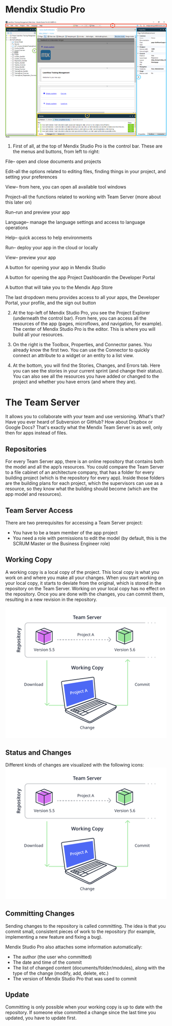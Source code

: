 # Mendix Studio Pro
![Layout Mendix Studio Pro](/mendix-pro/images/pro_layout.png "Layout Mendix Studio Pro")

1. First of all, at the top of Mendix Studio Pro is the control bar. These are the menus and buttons, from left to right:

File– open and close documents and projects

Edit–all the options related to editing files, finding things in your project, and setting your preferences

View– from here, you can open all available tool windows

Project–all the functions related to working with Team Server (more about this later on)

Run–run and preview your app

Language– manage the language settings and access to language operations

Help– quick access to help environments

Run– deploy your app in the cloud or locally

View– preview your app

A button for opening your app in Mendix Studio

A button for opening the app Project Dashboardin the Developer Portal

A button that will take you to the Mendix App Store

The last dropdown menu provides access to all your apps, the Developer Portal, your profile, and the sign out button

2. At the top-left of Mendix Studio Pro, you see the Project Explorer (underneath the control bar). From here, you can access all the resources of the app (pages, microflows, and navigation, for example). The center of Mendix Studio Pro is the editor. This is where you will build all your resources.

3. On the right is the Toolbox, Properties, and Connector panes. You already know the first two. You can use the Connector to quickly connect an attribute to a widget or an entity to a list view.

4. At the bottom, you will find the Stories, Changes, and Errors tab. Here you can see the stories in your current sprint (and change their status). You can also see all the resources you have added or changed to the project and whether you have errors (and where they are).

# The Team Server
It allows you to collaborate with your team and use versioning. What's that? Have you ever heard of Subversion or GitHub? How about Dropbox or Google Docs? That's exactly what the Mendix Team Server is as well, only then for apps instead of files.

## Repositories
For every Team Server app, there is an online repository that contains both the model and all the app’s resources. You could compare the Team Server to a file cabinet of an architecture company, that has a folder for every building project (which is the repository for every app). Inside those folders are the building plans for each project, which the supervisors can use as a resource, so they know what the building should become (which are the app model and resources).

## Team Server Access
There are two prerequisites for accessing a Team Server project:
- You have to be a team member of the app project
- You need a role with permissions to edit the model (by default, this is the SCRUM Master or the Business Engineer role)

## Working Copy
A working copy is a local copy of the project. This local copy is what you work on and where you make all your changes. When you start working on your local copy, it starts to deviate from the original, which is stored in the repository on the Team Server. Working on your local copy has no effect on the repository. Once you are done with the changes, you can commit them, resulting in a new revision in the repository.

![Working Copy](/mendix-pro/images/working_copy.png "Working Copy")

## Status and Changes
Different kinds of changes are visualized with the following icons:
![Status Changes](/mendix-pro/images/working_copy.png "Working Copy")

## Committing Changes
Sending changes to the repository is called committing. The idea is that you commit small, consistent pieces of work to the repository (for example, implementing a new feature and fixing a bug).

Mendix Studio Pro also attaches some information automatically:
- The author (the user who committed)
- The date and time of the commit
- The list of changed content (documents/folder/modules), along with the type of the change (modify, add, delete, etc.)
- The version of Mendix Studio Pro that was used to commit

## Update
Committing is only possible when your working copy is up to date with the repository. If someone else committed a change since the last time you updated, you have to update first.